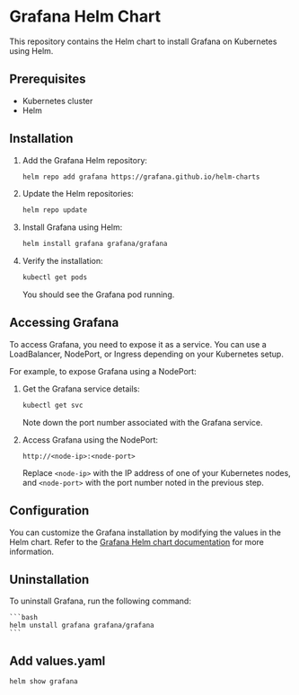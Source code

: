 # Grafana Helm Chart

This repository contains the Helm chart to install Grafana on Kubernetes using Helm.

## Prerequisites

- Kubernetes cluster
- Helm

## Installation

1. Add the Grafana Helm repository:

    ```bash
    helm repo add grafana https://grafana.github.io/helm-charts
    ```

2. Update the Helm repositories:

    ```bash
    helm repo update
    ```

3. Install Grafana using Helm:

    ```bash
    helm install grafana grafana/grafana
    ```

4. Verify the installation:

    ```bash
    kubectl get pods
    ```

    You should see the Grafana pod running.

## Accessing Grafana

To access Grafana, you need to expose it as a service. You can use a LoadBalancer, NodePort, or Ingress depending on your Kubernetes setup.

For example, to expose Grafana using a NodePort:

1. Get the Grafana service details:

    ```bash
    kubectl get svc
    ```

    Note down the port number associated with the Grafana service.

2. Access Grafana using the NodePort:

    ```
    http://<node-ip>:<node-port>
    ```

    Replace `<node-ip>` with the IP address of one of your Kubernetes nodes, and `<node-port>` with the port number noted in the previous step.

## Configuration

You can customize the Grafana installation by modifying the values in the Helm chart. Refer to the [Grafana Helm chart documentation](https://grafana.github.io/helm-charts) for more information.

## Uninstallation

To uninstall Grafana, run the following command:

    ```bash
    helm unstall grafana grafana/grafana
    ```

## Add values.yaml

 ```bash
 helm show grafana
```